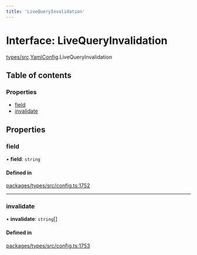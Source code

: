 ```yaml
---
title: 'LiveQueryInvalidation'
---
```


# Interface: LiveQueryInvalidation

[types/src](../modules/types_src).[YamlConfig](../modules/types_src.YamlConfig).LiveQueryInvalidation

## Table of contents

### Properties

- [field](types_src.YamlConfig.LiveQueryInvalidation#field)
- [invalidate](types_src.YamlConfig.LiveQueryInvalidation#invalidate)

## Properties

### field

• **field**: `string`

#### Defined in

[packages/types/src/config.ts:1752](https://github.com/Urigo/graphql-mesh/blob/master/packages/types/src/config.ts#L1752)

___

### invalidate

• **invalidate**: `string`[]

#### Defined in

[packages/types/src/config.ts:1753](https://github.com/Urigo/graphql-mesh/blob/master/packages/types/src/config.ts#L1753)
